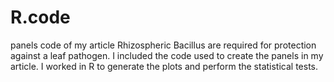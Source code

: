 # R.code
panels code of my article Rhizospheric Bacillus are required for protection against a leaf pathogen.
I included the code used to create the panels in my article. I worked in R to generate the plots and perform the statistical tests.
